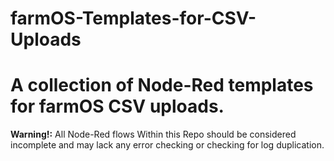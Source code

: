 # farmOS-Templates-for-CSV-Uploads

# A collection of Node-Red templates for farmOS CSV uploads.

**Warning!:** All Node-Red flows Within this Repo should be considered incomplete and may lack any error checking or checking for log duplication.
